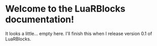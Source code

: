 # Welcome to the LuaRBlocks documentation!
It looks a little... empty here. I'll finish this when I release version 0.1 of LuaRBlocks.
